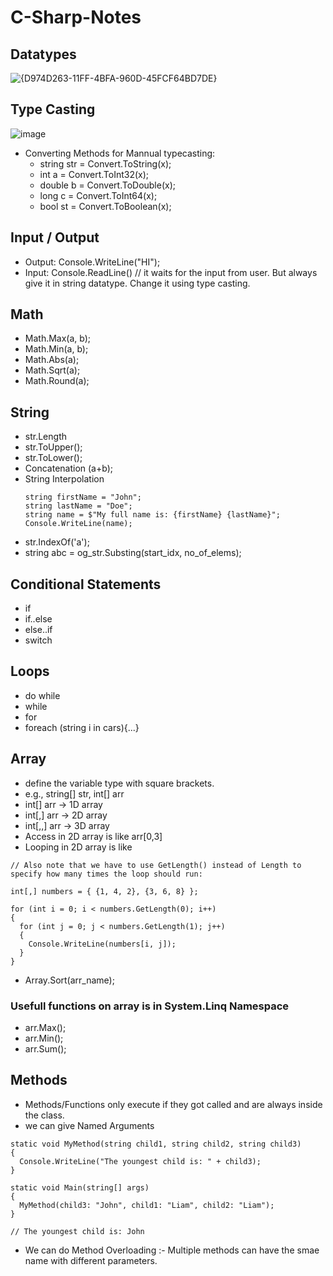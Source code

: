 # C-Sharp-Notes

## Datatypes
![{D974D263-11FF-4BFA-960D-45FCF64BD7DE}](https://github.com/user-attachments/assets/fd7d976c-b36e-4105-b214-6d47b1933e46)

## Type Casting
![image](https://github.com/user-attachments/assets/8c604b20-a448-4095-9d62-a9c8da712049)

- Converting Methods for Mannual typecasting:
  - string str = Convert.ToString(x);
  - int a = Convert.ToInt32(x);
  - double b = Convert.ToDouble(x);
  - long c = Convert.ToInt64(x);
  - bool st = Convert.ToBoolean(x);
 
## Input / Output

- Output: Console.WriteLine("HI");
- Input: Console.ReadLine()
// it waits for the input from user. But always give it in string datatype. Change it using type casting.

## Math

- Math.Max(a, b);
- Math.Min(a, b);
- Math.Abs(a);
- Math.Sqrt(a);
- Math.Round(a);

## String 
- str.Length
- str.ToUpper();
- str.ToLower();
- Concatenation (a+b);
- String Interpolation
  ```
  string firstName = "John";
  string lastName = "Doe";
  string name = $"My full name is: {firstName} {lastName}";
  Console.WriteLine(name);
  ```
- str.IndexOf('a');
- string abc = og_str.Substing(start_idx, no_of_elems);

## Conditional Statements
- if
- if..else
- else..if
- switch

## Loops
- do while
- while
- for
- foreach (string i in cars){...}

## Array 
- define the variable type with square brackets.
- e.g., string[] str, int[] arr
- int[] arr -> 1D array
- int[,] arr -> 2D array
- int[,,] arr -> 3D array
- Access in 2D array is like arr[0,3]
- Looping in 2D array is like 
```
// Also note that we have to use GetLength() instead of Length to specify how many times the loop should run:

int[,] numbers = { {1, 4, 2}, {3, 6, 8} };

for (int i = 0; i < numbers.GetLength(0); i++) 
{ 
  for (int j = 0; j < numbers.GetLength(1); j++) 
  { 
    Console.WriteLine(numbers[i, j]); 
  } 
} 
```
- Array.Sort(arr_name);

### Usefull functions on array is in System.Linq Namespace
- arr.Max();
- arr.Min();
- arr.Sum();


## Methods
- Methods/Functions only execute if they got called and are always inside the class.
- we can give Named Arguments
```
static void MyMethod(string child1, string child2, string child3) 
{
  Console.WriteLine("The youngest child is: " + child3);
}

static void Main(string[] args)
{
  MyMethod(child3: "John", child1: "Liam", child2: "Liam");
}

// The youngest child is: John
```
- We can do Method Overloading :- Multiple methods can have the smae name with different parameters.
